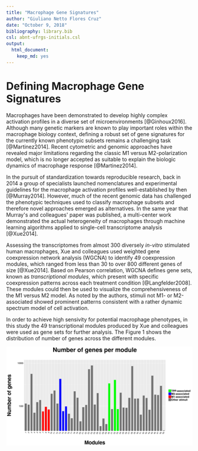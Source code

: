 ```yaml
---
title: "Macrophage Gene Signatures"
author: "Giuliano Netto Flores Cruz"
date: "October 9, 2018"
bibliography: library.bib
csl: abnt-ufrgs-initials.csl
output: 
  html_document: 
    keep_md: yes
---
```






# Defining Macrophage Gene Signatures

  Macrophages have been demonstrated to develop highly complex activation profiles in a diverse set of microenvironments [@Ginhoux2016]. Although many genetic markers are known to play important roles within the macrophage biology context, defining a robust set of gene signatures for the currently known phenotypic subsets remains a challenging task [@Martinez2014]. Recent cytometric and genomic approaches have revealed major limitations regarding the classic M1 versus M2-polarization model, which is no longer accepted as suitable to explain the biologic dynamics of macrophage response [@Martinez2014].
  
  In the pursuit of standardization towards reproducible research, back in 2014 a group of specialists launched nomenclatures and experimental guidelines for the macrophage activation profiles well-established by then [@Murray2014]. However, much of the recent genomic data has challenged the phenotypic techniques used to classify macrophage subsets and therefore novel approaches emerged as alternatives. In the same year that Murray's and colleagues' paper was published, a multi-center work demonstrated the actual heterogeneity of macrophages through machine learning algorithms applied to single-cell transcriptome analysis [@Xue2014]. 
  
  Assessing the transcriptomes from almost 300 diversely _in-vitro_ stimulated human macrophages, Xue and colleagues used weighted gene coexpression network analysis (WGCNA) to identify 49 coexpression modules, which ranged from less than 30 to over 800 different genes of size [@Xue2014]. Based on Pearson correlation, WGCNA defines gene sets, known as _transcriptional modules_, which present with specific coexpression patterns across each treatment condition [@Langfelder2008]. These modules could then be used to visualize the comprehensiveness of the M1 versus M2 model. As noted by the authors, stimuli not M1- or M2-associated showed prominent patterns consistent with a rather dynamic spectrum model of cell activation.
  
  In order to achieve high sensivity for potential macrophage phenotypes, in this study the 49 transcriptional modules produced by Xue and colleagues were used as gene sets for further analysis. The Figure 1 shows the distribution of number of genes across the different modules.
  
<img src="Defining_Macrophage_Gene_signatures_files/figure-docx/Figure-1.png" style="display: block; margin: auto;" />

